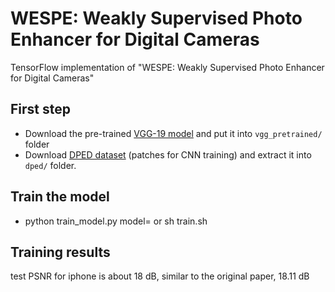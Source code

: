 # WESPE: Weakly Supervised Photo Enhancer for Digital Cameras
TensorFlow implementation of "WESPE: Weakly Supervised Photo Enhancer for Digital Cameras"

## First step
- Download the pre-trained [VGG-19 model](https://drive.google.com/file/d/0BwOLOmqkYj-jMGRwaUR2UjhSNDQ/view?usp=sharing) and put it into `vgg_pretrained/` folder
- Download [DPED dataset](http://people.ee.ethz.ch/~ihnatova/#dataset) (patches for CNN training)     and extract it into `dped/` folder.

## Train the model
- python train_model.py model=<model> or sh train.sh
  
## Training results  
test PSNR for iphone is about 18 dB, similar to the original paper, 18.11 dB
